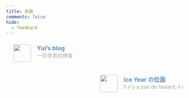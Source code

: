 ```yaml
---
title: 友链
comments: false
hide:
  - feedback
---
```

<div class="post-body">
   <div id="links">
      <style>
/* 用于大屏幕和小屏幕的通用样式 */
.card {
    width: 45%;
    font-size: 1rem;
    padding: 10px 20px;
    border-radius: 4px;
    transition-duration: 0.15s;
    margin-bottom: 1rem;
    display: flex;
 }
 .card:nth-child(odd) {
    float: left;
 }
 .card:nth-child(even) {
    float: right;
 }
 .card:hover {
    transform: scale(1.1);
    box-shadow: 0 2px 6px 0 rgba(0, 0, 0, 0.12), 0 0 6px 0 rgba(0, 0, 0, 0.04);
 }
 .card a {
    border: none;
 }
 .card .ava {
    width: 3rem!important;
    height: 3rem!important;
    margin: 0!important;
    margin-right: 1em!important;
    border-radius: 4px;
 }
 .card .card-header {
    font-style: italic;
    overflow: hidden;
    width: 100%;
 }
 .card .card-header a {
    font-style: normal;
    color: #608DBD;
    font-weight: bold;
    text-decoration: none;
 }
 .card .card-header a:hover {
    color: #d480aa;
    text-decoration: none;
 }
 .card .card-header .info {
    font-style: normal;
    color: #a3a3a3;
    font-size: 14px;
    min-width: 0;
    overflow: hidden;
    white-space: nowrap;
 }
 /* 媒体查询：小屏幕 */
 @media (max-width: 768px) {
    .card {
       width: 100%; /* 在小屏幕上显示为单列 */
       float: none; /* 清除浮动 */
    }
 }
      </style>
      <div class="links-content">
         <div class="link-navigation">
            <div class="card">
               <img class="ava" src="https://avatars.githubusercontent.com/u/187371253?v=4" />
               <div class="card-header">
                  <div>
                     <a href="https://yui-5995.xlog.app/ " target=“_blank”>Yui’s blog</a>
                  </div>
                  <div class="info">一位学弟的博客</div>
               </div>
            </div>
            <div class="card">
               <img class="ava" src="https://blog.iceyear.eu.org/android-chrome-512x512.webp" />
               <div class="card-header">
                  <div>
                     <a href="https://blog.iceyear.eu.org " target=“_blank”>Ice Year の位面</a>
                  </div>
                  <div class="info">Il n’y a pas de hasard, il n’y a que des rendez-vous.</div>
               </div>
            </div>
         </div>
      </div>
   </div>
</div>